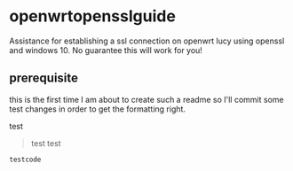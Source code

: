 # openwrtopensslguide
Assistance for establishing a ssl connection on openwrt lucy using openssl and windows 10. No guarantee this will work for you!

## prerequisite
this is the first time I am about to create such a readme so I'll commit some test changes in order to get the formatting right.

test

> test test

```
testcode
```

